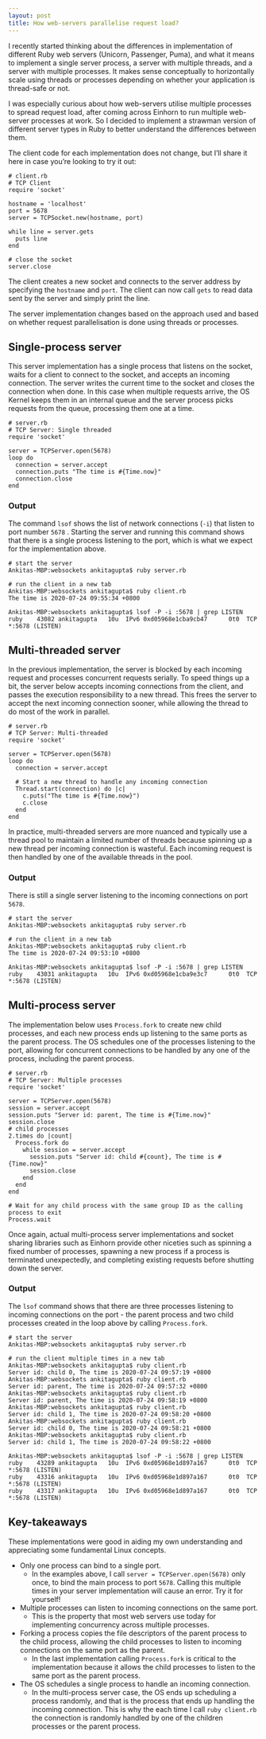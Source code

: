 ```yaml
---
layout: post
title: How web-servers parallelise request load?
---
```


I recently started thinking about the differences in implementation of different Ruby web servers (Unicorn, Passenger, Puma), and what it means to implement a single server process, a server with multiple threads, and a server with multiple processes. It makes sense conceptually to horizontally scale using threads or processes depending on whether your application is thread-safe or not.

I was especially curious about how web-servers utilise multiple processes to spread request load, after coming across Einhorn to run multiple web-server processes at work. So I decided to implement a strawman version of different server types in Ruby to better understand the differences between them.

The client code for each implementation does not change, but I’ll share it here in case you’re looking to try it out:


    # client.rb
    # TCP Client
    require 'socket'

    hostname = 'localhost'
    port = 5678
    server = TCPSocket.new(hostname, port)

    while line = server.gets
      puts line
    end

    # close the socket
    server.close

The client creates a new socket and connects to the server address by specifying the `hostname` and `port`. The client can now call `gets` to read data sent by the server and simply print the line.

The server implementation changes based on the approach used and based on whether request parallelisation is done using threads or processes.

## Single-process server

This server implementation has a single process that listens on the socket, waits for a client to connect to the socket, and accepts an incoming connection. The server writes the current time to the socket and closes the connection when done. In this case when multiple requests arrive, the OS Kernel keeps them in an internal queue and the server process picks requests from the queue, processing them one at a time.


    # server.rb
    # TCP Server: Single threaded
    require 'socket'

    server = TCPServer.open(5678)
    loop do
      connection = server.accept
      connection.puts "The time is #{Time.now}"
      connection.close
    end

### Output
The command `lsof` shows the list of network connections (`-i`) that listen to port number `5678` . Starting the server and running this command shows that there is a single process listening to the port, which is what we expect for the implementation above.


    # start the server
    Ankitas-MBP:websockets ankitagupta$ ruby server.rb

    # run the client in a new tab
    Ankitas-MBP:websockets ankitagupta$ ruby client.rb
    The time is 2020-07-24 09:55:34 +0800

    Ankitas-MBP:websockets ankitagupta$ lsof -P -i :5678 | grep LISTEN
    ruby    43082 ankitagupta   10u  IPv6 0xd05968e1cba9cb47      0t0  TCP *:5678 (LISTEN)

## Multi-threaded server

In the previous implementation, the server is blocked by each incoming request and processes concurrent requests serially. To speed things up a bit, the server below accepts incoming connections from the client, and passes the execution responsibility to a new thread. This frees the server to accept the next incoming connection sooner, while allowing the thread to do most of the work in parallel.


    # server.rb
    # TCP Server: Multi-threaded
    require 'socket'

    server = TCPServer.open(5678)
    loop do
      connection = server.accept

      # Start a new thread to handle any incoming connection
      Thread.start(connection) do |c|
        c.puts("The time is #{Time.now}")
        c.close
      end
    end

In practice, multi-threaded servers are more nuanced and typically use a thread pool to maintain a limited number of threads because spinning up a new thread per incoming connection is wasteful. Each incoming request is then handled by one of the available threads in the pool.

### Output
There is still a single server listening to the incoming connections on port `5678`.


    # start the server
    Ankitas-MBP:websockets ankitagupta$ ruby server.rb

    # run the client in a new tab
    Ankitas-MBP:websockets ankitagupta$ ruby client.rb
    The time is 2020-07-24 09:53:10 +0800

    Ankitas-MBP:websockets ankitagupta$ lsof -P -i :5678 | grep LISTEN
    ruby    43031 ankitagupta   10u  IPv6 0xd05968e1cba9e3c7      0t0  TCP *:5678 (LISTEN)


## Multi-process server

The implementation below uses `Process.fork` to create new child processes, and each new process ends up listening to the same ports as the parent process. The OS schedules one of the processes listening to the port, allowing for concurrent connections to be handled by any one of the process, including the parent process.


    # server.rb
    # TCP Server: Multiple processes
    require 'socket'

    server = TCPServer.open(5678)
    session = server.accept
    session.puts "Server id: parent, The time is #{Time.now}"
    session.close
    # child processes
    2.times do |count|
      Process.fork do
        while session = server.accept
          session.puts "Server id: child #{count}, The time is #{Time.now}"
          session.close
        end
      end
    end

    # Wait for any child process with the same group ID as the calling process to exit
    Process.wait

Once again, actual multi-process server implementations and socket sharing libraries such as Einhorn provide other niceties such as spinning a fixed number of processes, spawning a new process if a process is terminated unexpectedly, and completing existing requests before shutting down the server.

### Output
The `lsof` command shows that there are three processes listening to incoming connections on the port - the parent process and two child processes created in the loop above by calling `Process.fork`.


    # start the server
    Ankitas-MBP:websockets ankitagupta$ ruby server.rb

    # run the client multiple times in a new tab
    Ankitas-MBP:websockets ankitagupta$ ruby client.rb
    Server id: child 0, The time is 2020-07-24 09:57:19 +0800
    Ankitas-MBP:websockets ankitagupta$ ruby client.rb
    Server id: parent, The time is 2020-07-24 09:57:32 +0800
    Ankitas-MBP:websockets ankitagupta$ ruby client.rb
    Server id: parent, The time is 2020-07-24 09:58:19 +0800
    Ankitas-MBP:websockets ankitagupta$ ruby client.rb
    Server id: child 1, The time is 2020-07-24 09:58:20 +0800
    Ankitas-MBP:websockets ankitagupta$ ruby client.rb
    Server id: child 0, The time is 2020-07-24 09:58:21 +0800
    Ankitas-MBP:websockets ankitagupta$ ruby client.rb
    Server id: child 1, The time is 2020-07-24 09:58:22 +0800

    Ankitas-MBP:websockets ankitagupta$ lsof -P -i :5678 | grep LISTEN
    ruby    43289 ankitagupta   10u  IPv6 0xd05968e1d897a167      0t0  TCP *:5678 (LISTEN)
    ruby    43316 ankitagupta   10u  IPv6 0xd05968e1d897a167      0t0  TCP *:5678 (LISTEN)
    ruby    43317 ankitagupta   10u  IPv6 0xd05968e1d897a167      0t0  TCP *:5678 (LISTEN)


## Key-takeaways

These implementations were good in aiding my own understanding and appreciating some fundamental Linux concepts.


- Only one process can bind to a single port.
    - In the examples above, I call `server = TCPServer.open(5678)` only once, to bind the main process to port `5678`. Calling this multiple times in your server implementation will cause an error. Try it for yourself!
- Multiple processes can listen to incoming connections on the same port.
    - This is the property that most web servers use today for implementing concurrency across multiple processes.
- Forking a process copies the file descriptors of the parent process to the child process, allowing the child processes to listen to incoming connections on the same port as the parent.
    - In the last implementation calling `Process.fork` is critical to the implementation because it allows the child processes to listen to the same port as the parent process.
- The OS schedules a single process to handle an incoming connection.
    - In the multi-process server case, the OS ends up scheduling a process randomly, and that is the process that ends up handling the incoming connection. This is why the each time I call `ruby client.rb` the connection is randomly handled by one of the children processes or the parent process.
